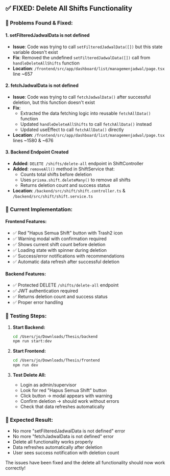 ## ✅ FIXED: Delete All Shifts Functionality

### 🐛 Problems Found & Fixed:

#### 1. **setFilteredJadwalData is not defined**

- **Issue**: Code was trying to call `setFilteredJadwalData([])` but this state variable doesn't exist
- **Fix**: Removed the undefined `setFilteredJadwalData([])` call from `handleDeleteAllShifts` function
- **Location**: `/frontend/src/app/dashboard/list/managemenjadwal/page.tsx` line ~657

#### 2. **fetchJadwalData is not defined**

- **Issue**: Code was trying to call `fetchJadwalData()` after successful deletion, but this function doesn't exist
- **Fix**:
  - Extracted the data fetching logic into reusable `fetchAllData()` function
  - Updated `handleDeleteAllShifts` to call `fetchAllData()` instead
  - Updated useEffect to call `fetchAllData()` directly
- **Location**: `/frontend/src/app/dashboard/list/managemenjadwal/page.tsx` lines ~1580 & ~676

#### 3. **Backend Endpoint Created**

- **Added**: `DELETE /shifts/delete-all` endpoint in ShiftController
- **Added**: `removeAll()` method in ShiftService that:
  - Counts total shifts before deletion
  - Uses `prisma.shift.deleteMany()` to remove all shifts
  - Returns deletion count and success status
- **Location**: `/backend/src/shift/shift.controller.ts` & `/backend/src/shift/shift.service.ts`

### 🔧 Current Implementation:

#### Frontend Features:

- ✅ Red "Hapus Semua Shift" button with Trash2 icon
- ✅ Warning modal with confirmation required
- ✅ Shows current shift count before deletion
- ✅ Loading state with spinner during deletion
- ✅ Success/error notifications with recommendations
- ✅ Automatic data refresh after successful deletion

#### Backend Features:

- ✅ Protected DELETE `/shifts/delete-all` endpoint
- ✅ JWT authentication required
- ✅ Returns deletion count and success status
- ✅ Proper error handling

### 🚀 Testing Steps:

1. **Start Backend:**

   ```bash
   cd /Users/jo/Downloads/Thesis/backend
   npm run start:dev
   ```

2. **Start Frontend:**

   ```bash
   cd /Users/jo/Downloads/Thesis/frontend
   npm run dev
   ```

3. **Test Delete All:**
   - Login as admin/supervisor
   - Look for red "Hapus Semua Shift" button
   - Click button → modal appears with warning
   - Confirm deletion → should work without errors
   - Check that data refreshes automatically

### 🎯 Expected Result:

- No more "setFilteredJadwalData is not defined" error
- No more "fetchJadwalData is not defined" error
- Delete all functionality works properly
- Data refreshes automatically after deletion
- User sees success notification with deletion count

The issues have been fixed and the delete all functionality should now work correctly!
